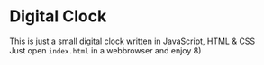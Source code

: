 # Digital Clock

This is just a small digital clock written in JavaScript, HTML & CSS  
Just open `index.html` in a webbrowser and enjoy 8)